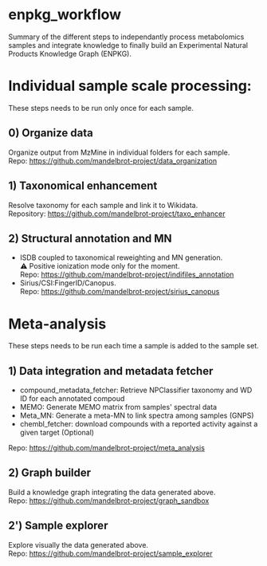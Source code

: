 # enpkg_workflow
Summary of the different steps to independantly process metabolomics samples and integrate knowledge to finally build an Experimental Natural Products Knowledge Graph (ENPKG).

# Individual sample scale processing:
These steps needs to be run only once for each sample.

## 0) Organize data
Organize output from MzMine in individual folders for each sample.  
Repo: https://github.com/mandelbrot-project/data_organization

## 1) Taxonomical enhancement
Resolve taxonomy for each sample and link it to Wikidata.  
Repository: https://github.com/mandelbrot-project/taxo_enhancer

## 2) Structural annotation and MN
- ISDB coupled to taxonomical reweighting and MN generation.  
⚠️ Positive ionization mode only for the moment.  
Repo: https://github.com/mandelbrot-project/indifiles_annotation
- Sirius/CSI:FingerID/Canopus.  
Repo: https://github.com/mandelbrot-project/sirius_canopus

# Meta-analysis
These steps needs to be run each time a sample is added to the sample set.

## 1) Data integration and metadata fetcher
- compound_metadata_fetcher: Retrieve NPClassifier taxonomy and WD ID for each annotated compoud
- MEMO: Generate MEMO matrix from samples' spectral data
- Meta_MN: Generate a meta-MN to link spectra among samples (GNPS)
- chembl_fetcher: download compounds with a reported activity against a given target (Optional)

Repo: https://github.com/mandelbrot-project/meta_analysis

## 2) Graph builder
Build a knowledge graph integrating the data generated above.  
Repo: https://github.com/mandelbrot-project/graph_sandbox

## 2') Sample explorer
Explore visually the data generated above.  
Repo: https://github.com/mandelbrot-project/sample_explorer

